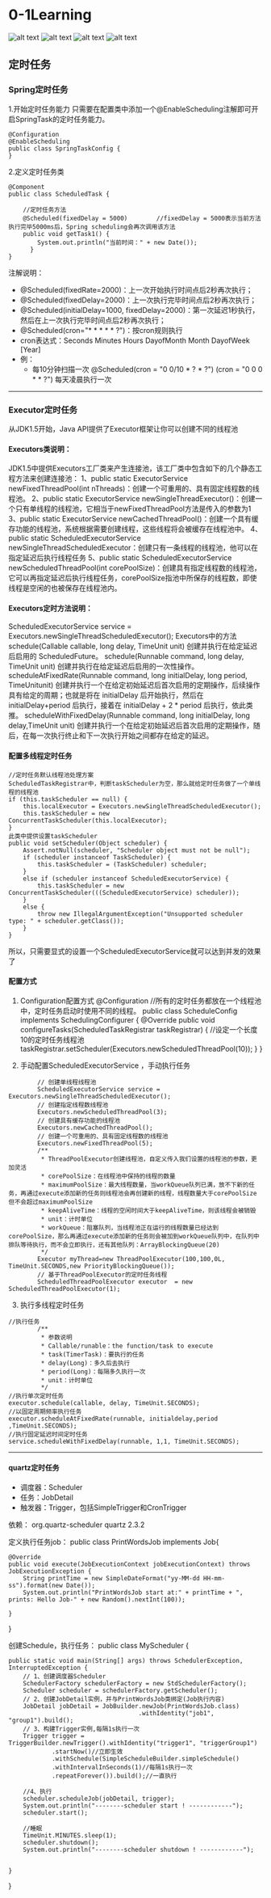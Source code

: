 # 0-1Learning

![alt text](../../static/common/svg/luoxiaosheng.svg "公众号")
![alt text](../../static/common/svg/luoxiaosheng_learning.svg "学习")
![alt text](../../static/common/svg/luoxiaosheng_wechat.svg "微信")
![alt text](../../static/common/svg/luoxiaosheng_gitee.svg "码云")

## 定时任务


### Spring定时任务
1.开始定时任务能力
只需要在配置类中添加一个@EnableScheduling注解即可开启SpringTask的定时任务能力。
~~~~
@Configuration
@EnableScheduling
public class SpringTaskConfig {
}
~~~~

2.定义定时任务类
~~~~
@Component
public class ScheduledTask {

	//定时任务方法
	@Scheduled(fixedDelay = 5000)        //fixedDelay = 5000表示当前方法执行完毕5000ms后，Spring scheduling会再次调用该方法
	public void getTask1() {
	    System.out.println("当前时间：" + new Date());
	  }
}
~~~~
注解说明：
* @Scheduled(fixedRate=2000)：上一次开始执行时间点后2秒再次执行；
* @Scheduled(fixedDelay=2000)：上一次执行完毕时间点后2秒再次执行；
* @Scheduled(initialDelay=1000, fixedDelay=2000)：第一次延迟1秒执行，然后在上一次执行完毕时间点后2秒再次执行；
* @Scheduled(cron="* * * * * ?")：按cron规则执行
* cron表达式：Seconds Minutes Hours DayofMonth Month DayofWeek [Year]
* 例：
     * 每10分钟扫描一次
    @Scheduled(cron = "0 0/10 * ? * ?")
(cron = "0 0 0 * * ?") 每天凌晨执行一次

---
### Executor定时任务

从JDK1.5开始，Java API提供了Executor框架让你可以创建不同的线程池

#### Executors类说明：
JDK1.5中提供Executors工厂类来产生连接池，该工厂类中包含如下的几个静态工程方法来创建连接池：
1、public static ExecutorService newFixedThreadPool(int nThreads)：创建一个可重用的、具有固定线程数的线程池。
2、public static ExecutorService newSingleThreadExecutor()：创建一个只有单线程的线程池，它相当于newFixedThreadPool方法是传入的参数为1
3、public static ExecutorService newCachedThreadPool()：创建一个具有缓存功能的线程池，系统根据需要创建线程，这些线程将会被缓存在线程池中。
4、public static ScheduledExecutorService newSingleThreadScheduledExecutor：创建只有一条线程的线程池，他可以在指定延迟后执行线程任务
5、public static ScheduledExecutorService newScheduledThreadPool(int corePoolSize)：创建具有指定线程数的线程池，它可以再指定延迟后执行线程任务，corePoolSize指池中所保存的线程数，即使线程是空闲的也被保存在线程池内。

#### Executors定时方法说明：
ScheduledExecutorService service = Executors.newSingleThreadScheduledExecutor();
Executors中的方法
schedule(Callable<V> callable, long delay, TimeUnit unit)
         创建并执行在给定延迟后启用的 ScheduledFuture。
schedule(Runnable command, long delay, TimeUnit unit)
         创建并执行在给定延迟后启用的一次性操作。
scheduleAtFixedRate(Runnable command, long initialDelay, long period, TimeUnitunit)
         创建并执行一个在给定初始延迟后首次启用的定期操作，后续操作具有给定的周期；也就是将在 initialDelay 后开始执行，然后在initialDelay+period 后执行，接着在 initialDelay + 2 * period 后执行，依此类推。
scheduleWithFixedDelay(Runnable command, long initialDelay, long delay,TimeUnit unit)
         创建并执行一个在给定初始延迟后首次启用的定期操作，随后，在每一次执行终止和下一次执行开始之间都存在给定的延迟。


#### 配置多线程定时任务
~~~~
//定时任务默认线程池处理方案
ScheduledTaskRegistrar中，判断taskScheduler为空，那么就给定时任务做了一个单线程的线程池
if (this.taskScheduler == null) {
	this.localExecutor = Executors.newSingleThreadScheduledExecutor();
	this.taskScheduler = new ConcurrentTaskScheduler(this.localExecutor);
}
此类中提供设置taskScheduler
public void setScheduler(Object scheduler) {
	Assert.notNull(scheduler, "Scheduler object must not be null");
	if (scheduler instanceof TaskScheduler) {
		this.taskScheduler = (TaskScheduler) scheduler;
	}
	else if (scheduler instanceof ScheduledExecutorService) {
		this.taskScheduler = new ConcurrentTaskScheduler(((ScheduledExecutorService) scheduler));
	}
	else {
		throw new IllegalArgumentException("Unsupported scheduler type: " + scheduler.getClass());
	}
}
~~~~
所以，只需要显式的设置一个ScheduledExecutorService就可以达到并发的效果了

#### 配置方式
1. Configuration配置方式
@Configuration
//所有的定时任务都放在一个线程池中，定时任务启动时使用不同的线程。
public class ScheduleConfig implements SchedulingConfigurer {
    @Override
    public void configureTasks(ScheduledTaskRegistrar taskRegistrar) {
        //设定一个长度10的定时任务线程池
        taskRegistrar.setScheduler(Executors.newScheduledThreadPool(10));
    }
}

2. 手动配置ScheduledExecutorService ，手动执行任务
~~~~
        // 创建单线程线程池
        ScheduledExecutorService service = Executors.newSingleThreadScheduledExecutor();
        // 创建指定线程数线程池
        Executors.newScheduledThreadPool(3);
        // 创建具有缓存功能的线程池
        Executors.newCachedThreadPool();
        // 创建一个可重用的、具有固定线程数的线程池
        Executors.newFixedThreadPool(5);
        /**
         * ThreadPoolExecutor创建线程池，自定义传入我们设置的线程池的参数，更加灵活
         * corePoolSize：在线程池中保持的线程的数量
         * maximumPoolSize：最大线程数量，当workQueue队列已满，放不下新的任务，再通过execute添加新的任务则线程池会再创建新的线程，线程数量大于corePoolSize但不会超过maximumPoolSize
         * keepAliveTime：线程的空闲时间大于keepAliveTime，则该线程会被销毁
         * unit：计时单位
         * workQueue：阻塞队列，当线程池正在运行的线程数量已经达到corePoolSize，那么再通过execute添加新的任务则会被加到workQueue队列中，在队列中排队等待执行，而不会立即执行，还有其他队列：ArrayBlockingQueue(20)
         */
        Executor myThread=new ThreadPoolExecutor(100,100,0L, TimeUnit.SECONDS,new PriorityBlockingQueue());
        // 基于ThreadPoolExecutor的定时任务线程
        ScheduledThreadPoolExecutor executor  = new ScheduledThreadPoolExecutor(1);
~~~~

3. 执行多线程定时任务
~~~~
//执行任务
        /**
         * 参数说明
         * Callable/runable：the function/task to execute
         * task(TimerTask)：要执行的任务
         * delay(Long)：多久后去执行
         * period(Long)：每隔多久执行一次
         * unit：计时单位
         */
//执行单次定时任务
executor.schedule(callable, delay, TimeUnit.SECONDS);
//以固定周期频率执行任务
executor.scheduleAtFixedRate(runnable, initialdelay,period ,TimeUnit.SECONDS);
//执行固定延迟时间定时任务
service.scheduleWithFixedDelay(runnable, 1,1, TimeUnit.SECONDS);
~~~~

---
#### quartz定时任务
* 调度器：Scheduler
* 任务：JobDetail
* 触发器：Trigger，包括SimpleTrigger和CronTrigger

依赖：
<dependency>
    <groupId>org.quartz-scheduler</groupId>
    <artifactId>quartz</artifactId>
    <version>2.3.2</version>
</dependency>

定义执行任务job：
public class PrintWordsJob implements Job{

    @Override
    public void execute(JobExecutionContext jobExecutionContext) throws JobExecutionException {
        String printTime = new SimpleDateFormat("yy-MM-dd HH-mm-ss").format(new Date());
        System.out.println("PrintWordsJob start at:" + printTime + ", prints: Hello Job-" + new Random().nextInt(100));

    }
}

创建Schedule，执行任务：
public class MyScheduler {

    public static void main(String[] args) throws SchedulerException, InterruptedException {
        // 1、创建调度器Scheduler
        SchedulerFactory schedulerFactory = new StdSchedulerFactory();
        Scheduler scheduler = schedulerFactory.getScheduler();
        // 2、创建JobDetail实例，并与PrintWordsJob类绑定(Job执行内容)
        JobDetail jobDetail = JobBuilder.newJob(PrintWordsJob.class)
                                        .withIdentity("job1", "group1").build();
        // 3、构建Trigger实例,每隔1s执行一次
        Trigger trigger = TriggerBuilder.newTrigger().withIdentity("trigger1", "triggerGroup1")
                .startNow()//立即生效
                .withSchedule(SimpleScheduleBuilder.simpleSchedule()
                .withIntervalInSeconds(1)//每隔1s执行一次
                .repeatForever()).build();//一直执行

        //4、执行
        scheduler.scheduleJob(jobDetail, trigger);
        System.out.println("--------scheduler start ! ------------");
        scheduler.start();

        //睡眠
        TimeUnit.MINUTES.sleep(1);
        scheduler.shutdown();
        System.out.println("--------scheduler shutdown ! ------------");


    }
}



